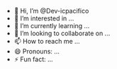 - 👋 Hi, I’m @Dev-icpacifico
- 👀 I’m interested in ...
- 🌱 I’m currently learning ...
- 💞️ I’m looking to collaborate on ...
- 📫 How to reach me ...
- 😄 Pronouns: ...
- ⚡ Fun fact: ...

<!---
Dev-icpacifico/Dev-icpacifico is a ✨ special ✨ repository because its `README.md` (this file) appears on your GitHub profile.
You can click the Preview link to take a look at your changes.
--->
